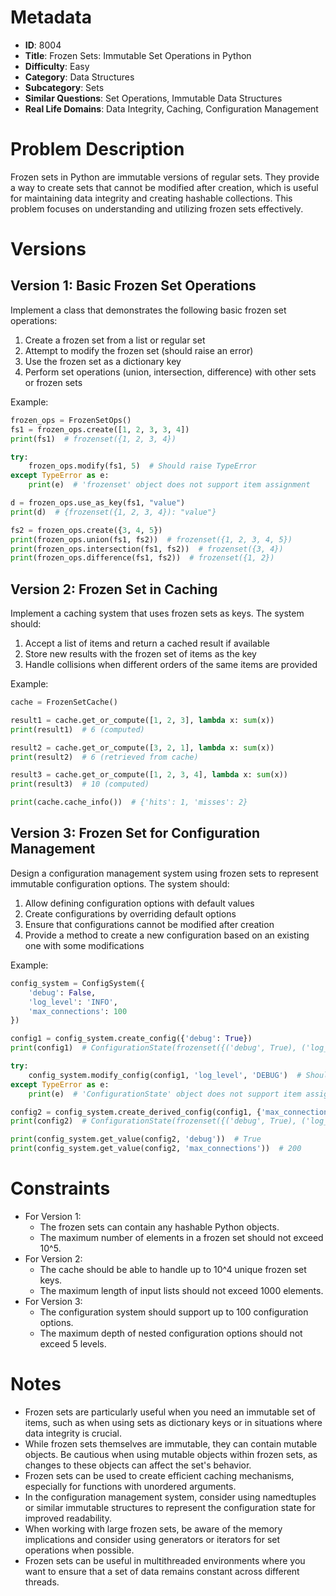 # Metadata

- **ID**: 8004
- **Title**: Frozen Sets: Immutable Set Operations in Python
- **Difficulty**: Easy
- **Category**: Data Structures
- **Subcategory**: Sets
- **Similar Questions**: Set Operations, Immutable Data Structures
- **Real Life Domains**: Data Integrity, Caching, Configuration Management

# Problem Description

Frozen sets in Python are immutable versions of regular sets. They provide a way to create sets that cannot be modified after creation, which is useful for maintaining data integrity and creating hashable collections. This problem focuses on understanding and utilizing frozen sets effectively.

# Versions

## Version 1: Basic Frozen Set Operations

Implement a class that demonstrates the following basic frozen set operations:
1. Create a frozen set from a list or regular set
2. Attempt to modify the frozen set (should raise an error)
3. Use the frozen set as a dictionary key
4. Perform set operations (union, intersection, difference) with other sets or frozen sets

Example:
```python
frozen_ops = FrozenSetOps()
fs1 = frozen_ops.create([1, 2, 3, 3, 4])
print(fs1)  # frozenset({1, 2, 3, 4})

try:
    frozen_ops.modify(fs1, 5)  # Should raise TypeError
except TypeError as e:
    print(e)  # 'frozenset' object does not support item assignment

d = frozen_ops.use_as_key(fs1, "value")
print(d)  # {frozenset({1, 2, 3, 4}): "value"}

fs2 = frozen_ops.create({3, 4, 5})
print(frozen_ops.union(fs1, fs2))  # frozenset({1, 2, 3, 4, 5})
print(frozen_ops.intersection(fs1, fs2))  # frozenset({3, 4})
print(frozen_ops.difference(fs1, fs2))  # frozenset({1, 2})
```

## Version 2: Frozen Set in Caching

Implement a caching system that uses frozen sets as keys. The system should:
1. Accept a list of items and return a cached result if available
2. Store new results with the frozen set of items as the key
3. Handle collisions when different orders of the same items are provided

Example:
```python
cache = FrozenSetCache()

result1 = cache.get_or_compute([1, 2, 3], lambda x: sum(x))
print(result1)  # 6 (computed)

result2 = cache.get_or_compute([3, 2, 1], lambda x: sum(x))
print(result2)  # 6 (retrieved from cache)

result3 = cache.get_or_compute([1, 2, 3, 4], lambda x: sum(x))
print(result3)  # 10 (computed)

print(cache.cache_info())  # {'hits': 1, 'misses': 2}
```

## Version 3: Frozen Set for Configuration Management

Design a configuration management system using frozen sets to represent immutable configuration options. The system should:
1. Allow defining configuration options with default values
2. Create configurations by overriding default options
3. Ensure that configurations cannot be modified after creation
4. Provide a method to create a new configuration based on an existing one with some modifications

Example:
```python
config_system = ConfigSystem({
    'debug': False,
    'log_level': 'INFO',
    'max_connections': 100
})

config1 = config_system.create_config({'debug': True})
print(config1)  # ConfigurationState(frozenset({('debug', True), ('log_level', 'INFO'), ('max_connections', 100)}))

try:
    config_system.modify_config(config1, 'log_level', 'DEBUG')  # Should raise TypeError
except TypeError as e:
    print(e)  # 'ConfigurationState' object does not support item assignment

config2 = config_system.create_derived_config(config1, {'max_connections': 200})
print(config2)  # ConfigurationState(frozenset({('debug', True), ('log_level', 'INFO'), ('max_connections', 200)}))

print(config_system.get_value(config2, 'debug'))  # True
print(config_system.get_value(config2, 'max_connections'))  # 200
```

# Constraints

- For Version 1:
  - The frozen sets can contain any hashable Python objects.
  - The maximum number of elements in a frozen set should not exceed 10^5.
- For Version 2:
  - The cache should be able to handle up to 10^4 unique frozen set keys.
  - The maximum length of input lists should not exceed 1000 elements.
- For Version 3:
  - The configuration system should support up to 100 configuration options.
  - The maximum depth of nested configuration options should not exceed 5 levels.

# Notes

- Frozen sets are particularly useful when you need an immutable set of items, such as when using sets as dictionary keys or in situations where data integrity is crucial.
- While frozen sets themselves are immutable, they can contain mutable objects. Be cautious when using mutable objects within frozen sets, as changes to these objects can affect the set's behavior.
- Frozen sets can be used to create efficient caching mechanisms, especially for functions with unordered arguments.
- In the configuration management system, consider using namedtuples or similar immutable structures to represent the configuration state for improved readability.
- When working with large frozen sets, be aware of the memory implications and consider using generators or iterators for set operations when possible.
- Frozen sets can be useful in multithreaded environments where you want to ensure that a set of data remains constant across different threads.